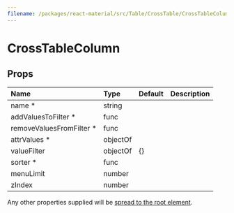 ```yaml
---
filename: /packages/react-material/src/Table/CrossTable/CrossTableColumn.js
---
```


<!--- This documentation is automatically generated, do not try to edit it. -->

# CrossTableColumn



## Props

| Name | Type | Default | Description |
|:-----|:-----|:--------|:------------|
| <span class="prop-name required">name *</span> | <span class="prop-type">string |  |  |
| <span class="prop-name required">addValuesToFilter *</span> | <span class="prop-type">func |  |  |
| <span class="prop-name required">removeValuesFromFilter *</span> | <span class="prop-type">func |  |  |
| <span class="prop-name required">attrValues *</span> | <span class="prop-type">objectOf |  |  |
| <span class="prop-name">valueFilter</span> | <span class="prop-type">objectOf | <span class="prop-default">{}</span> |  |
| <span class="prop-name required">sorter *</span> | <span class="prop-type">func |  |  |
| <span class="prop-name">menuLimit</span> | <span class="prop-type">number |  |  |
| <span class="prop-name">zIndex</span> | <span class="prop-type">number |  |  |

Any other properties supplied will be [spread to the root element](/guides/api#spread).

